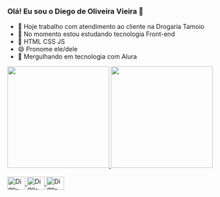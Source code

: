 ### Olá! Eu sou o Diego de Oliveira Vieira 👋

- 🔭 Hoje trabalho com atendimento ao cliente na Drogaria Tamoio
- 🌱 No momento estou estudando  tecnologia  Front-end
- 👯  HTML  CSS   JS
- 😄 Pronome ele/dele
- 💬 Mergulhando em tecnologia com Alura 
<div>
  <a href='https://github.com/diegodeovieira'>
  <img height="230em" src="https://github-readme-stats.vercel.app/api?username=diegodeovieira&show=reviews,discussions_started,discussions_answered,prs_merged,prs_merged_percentage&show_icons=true&theme=dracula"/>
  <img height="230em" src="https://github-readme-stats.vercel.app/api/top-langs/?username=diegodeovieira&size_weight=0.5&count_weight=0.5&theme=dracula"/>
</div>
<div style="display: inline_block"> <br/>
<img align="center" alt="Digo-HTML" height="30" width="40" src="https://cdn.jsdelivr.net/gh/devicons/devicon@latest/icons/html5/html5-original.svg"/> 
<img align="center" alt="Digo-HTML" height="30" width="40" src="https://cdn.jsdelivr.net/gh/devicons/devicon@latest/icons/css3/css3-original.svg"/>
<img align="center" alt="Digo-HTML" height="30" width="40" src="https://cdn.jsdelivr.net/gh/devicons/devicon@latest/icons/javascript/javascript-original.svg"/>
</div>
<!--
**diegodeovieira/diegodeovieira** is a ✨ _special_ ✨ repository because its `README.md` (this file) appears on your GitHub profile.
Here are some ideas to get you started:
- 🤔 I’m looking for help with ...
- 📫 How to reach me: ...
- ⚡ Fun fact: ...
-->
